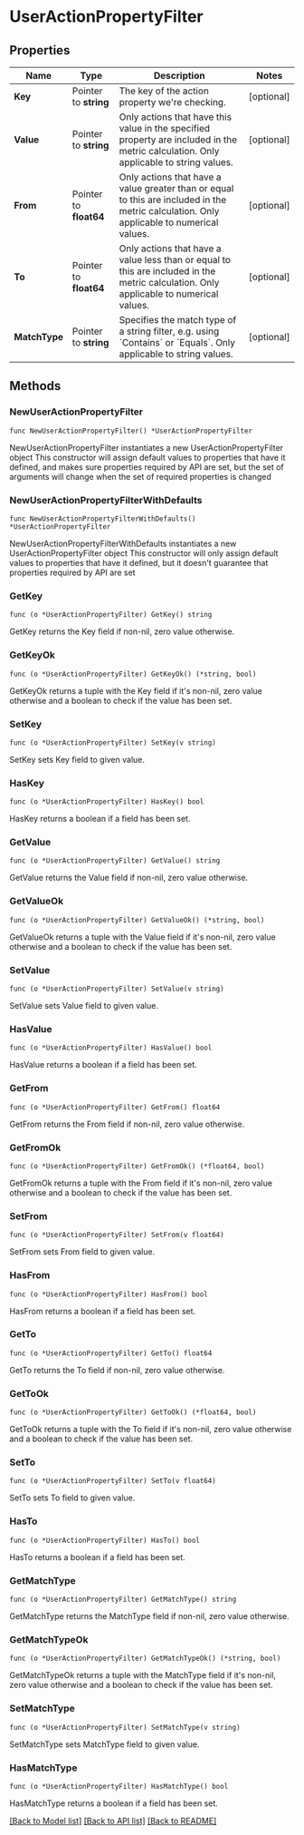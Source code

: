 # UserActionPropertyFilter

## Properties

Name | Type | Description | Notes
------------ | ------------- | ------------- | -------------
**Key** | Pointer to **string** | The key of the action property we&#39;re checking. | [optional] 
**Value** | Pointer to **string** | Only actions that have this value in the specified property are included in the metric calculation.    Only applicable to string values. | [optional] 
**From** | Pointer to **float64** | Only actions that have a value greater than or equal to this are included in the metric calculation.    Only applicable to numerical values. | [optional] 
**To** | Pointer to **float64** | Only actions that have a value less than or equal to this are included in the metric calculation.    Only applicable to numerical values. | [optional] 
**MatchType** | Pointer to **string** | Specifies the match type of a string filter, e.g. using &#x60;Contains&#x60; or &#x60;Equals&#x60;.    Only applicable to string values. | [optional] 

## Methods

### NewUserActionPropertyFilter

`func NewUserActionPropertyFilter() *UserActionPropertyFilter`

NewUserActionPropertyFilter instantiates a new UserActionPropertyFilter object
This constructor will assign default values to properties that have it defined,
and makes sure properties required by API are set, but the set of arguments
will change when the set of required properties is changed

### NewUserActionPropertyFilterWithDefaults

`func NewUserActionPropertyFilterWithDefaults() *UserActionPropertyFilter`

NewUserActionPropertyFilterWithDefaults instantiates a new UserActionPropertyFilter object
This constructor will only assign default values to properties that have it defined,
but it doesn't guarantee that properties required by API are set

### GetKey

`func (o *UserActionPropertyFilter) GetKey() string`

GetKey returns the Key field if non-nil, zero value otherwise.

### GetKeyOk

`func (o *UserActionPropertyFilter) GetKeyOk() (*string, bool)`

GetKeyOk returns a tuple with the Key field if it's non-nil, zero value otherwise
and a boolean to check if the value has been set.

### SetKey

`func (o *UserActionPropertyFilter) SetKey(v string)`

SetKey sets Key field to given value.

### HasKey

`func (o *UserActionPropertyFilter) HasKey() bool`

HasKey returns a boolean if a field has been set.

### GetValue

`func (o *UserActionPropertyFilter) GetValue() string`

GetValue returns the Value field if non-nil, zero value otherwise.

### GetValueOk

`func (o *UserActionPropertyFilter) GetValueOk() (*string, bool)`

GetValueOk returns a tuple with the Value field if it's non-nil, zero value otherwise
and a boolean to check if the value has been set.

### SetValue

`func (o *UserActionPropertyFilter) SetValue(v string)`

SetValue sets Value field to given value.

### HasValue

`func (o *UserActionPropertyFilter) HasValue() bool`

HasValue returns a boolean if a field has been set.

### GetFrom

`func (o *UserActionPropertyFilter) GetFrom() float64`

GetFrom returns the From field if non-nil, zero value otherwise.

### GetFromOk

`func (o *UserActionPropertyFilter) GetFromOk() (*float64, bool)`

GetFromOk returns a tuple with the From field if it's non-nil, zero value otherwise
and a boolean to check if the value has been set.

### SetFrom

`func (o *UserActionPropertyFilter) SetFrom(v float64)`

SetFrom sets From field to given value.

### HasFrom

`func (o *UserActionPropertyFilter) HasFrom() bool`

HasFrom returns a boolean if a field has been set.

### GetTo

`func (o *UserActionPropertyFilter) GetTo() float64`

GetTo returns the To field if non-nil, zero value otherwise.

### GetToOk

`func (o *UserActionPropertyFilter) GetToOk() (*float64, bool)`

GetToOk returns a tuple with the To field if it's non-nil, zero value otherwise
and a boolean to check if the value has been set.

### SetTo

`func (o *UserActionPropertyFilter) SetTo(v float64)`

SetTo sets To field to given value.

### HasTo

`func (o *UserActionPropertyFilter) HasTo() bool`

HasTo returns a boolean if a field has been set.

### GetMatchType

`func (o *UserActionPropertyFilter) GetMatchType() string`

GetMatchType returns the MatchType field if non-nil, zero value otherwise.

### GetMatchTypeOk

`func (o *UserActionPropertyFilter) GetMatchTypeOk() (*string, bool)`

GetMatchTypeOk returns a tuple with the MatchType field if it's non-nil, zero value otherwise
and a boolean to check if the value has been set.

### SetMatchType

`func (o *UserActionPropertyFilter) SetMatchType(v string)`

SetMatchType sets MatchType field to given value.

### HasMatchType

`func (o *UserActionPropertyFilter) HasMatchType() bool`

HasMatchType returns a boolean if a field has been set.


[[Back to Model list]](../README.md#documentation-for-models) [[Back to API list]](../README.md#documentation-for-api-endpoints) [[Back to README]](../README.md)


